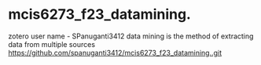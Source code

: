 # mcis6273_f23_datamining.
zotero user name - SPanuganti3412
data mining is the method of extracting data from multiple sources
https://github.com/spanuganti3412/mcis6273_f23_datamining..git


